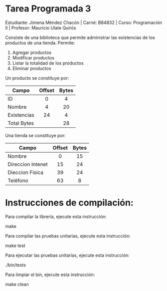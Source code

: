# Tarea Programada 3

Estudiante: Jimena Méndez Chacón | Carné: B84832 | Curso: Programación II | Profesor: Mauricio Ulate Quirós

Consiste de una biblioteca que permite administrar las existencias de los productos de una tienda. Permite:

1. Agregar productos
2. Modificar productos
3. Listar la totalidad de los productos
4. Eliminar productos

Un producto se constituye por:

|    Campo    | Offset | Bytes |
| ----------- |:------:|:-----:|
| ID          | 0      | 4     |
| Nombre      | 4      | 20    |
| Existencias | 24     | 4     |
| Total Bytes |        | 28    |

Una tienda se constituye por:


|       Campo       | Offset |   Bytes   |
| ----------------- |:------:|:---------:|
| Nombre            | 0      | 15        |
| Direccion Intenet | 15     | 24        |
| Dieccion Física   | 39     | 24        |
| Teléfono          | 63     |  8        |


# Instrucciones de compilación:

Para compilar la librería, ejecute esta instrucción:

make

Para compilar las pruebas unitarias, ejecute esta instrucción:

make test

Para ejecutar las pruebas unitarias, ejecute esta instrucción:

./bin/tests

Para limpiar el bin, ejecute esta instrucción:

make clean